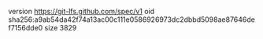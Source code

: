version https://git-lfs.github.com/spec/v1
oid sha256:a9ab54da42f74a13ac00c111e0586926973dc2dbbd5098ae87646def7156dde0
size 3829
